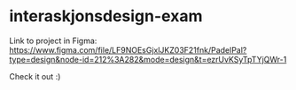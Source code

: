 # interaskjonsdesign-exam

Link to project in Figma: https://www.figma.com/file/LF9NOEsGjxlJKZ03F21fnk/PadelPal?type=design&node-id=212%3A282&mode=design&t=ezrUvKSyTpTYjQWr-1 

Check it out :)
